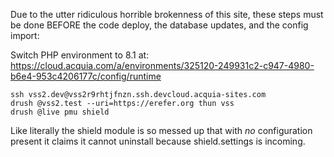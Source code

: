 Due to the utter ridiculous horrible brokenness of this site, these steps must be done BEFORE the code deploy, the database updates, and the config import:

Switch PHP environment to 8.1 at:
https://cloud.acquia.com/a/environments/325120-249931c2-c947-4980-b6e4-953c4206177c/config/runtime

```
ssh vss2.dev@vss2r9rhtjfnzn.ssh.devcloud.acquia-sites.com
drush @vss2.test --uri=https://erefer.org thun vss
drush @live pmu shield
```


Like literally the shield module is so messed up that with *no* configuration present it claims it cannot uninstall because shield.settings is incoming.
